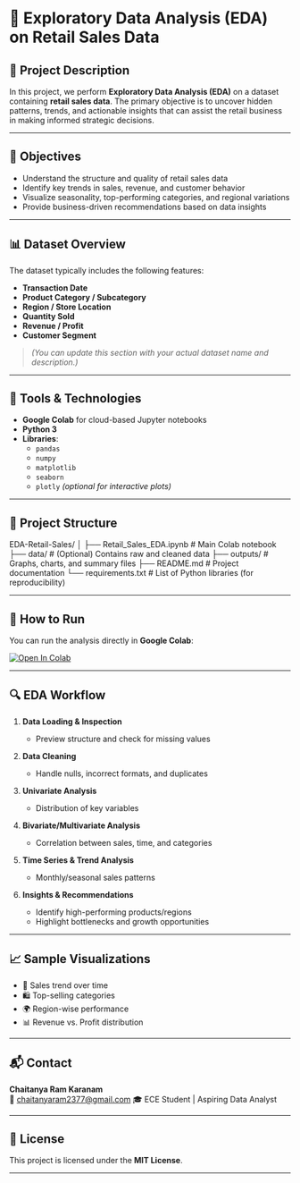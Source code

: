 # 🛒 Exploratory Data Analysis (EDA) on Retail Sales Data

## 📌 Project Description

In this project, we perform **Exploratory Data Analysis (EDA)** on a dataset containing **retail sales data**. The primary objective is to uncover hidden patterns, trends, and actionable insights that can assist the retail business in making informed strategic decisions.

---

## 🎯 Objectives

- Understand the structure and quality of retail sales data
- Identify key trends in sales, revenue, and customer behavior
- Visualize seasonality, top-performing categories, and regional variations
- Provide business-driven recommendations based on data insights

---

## 📊 Dataset Overview

The dataset typically includes the following features:

- **Transaction Date**
- **Product Category / Subcategory**
- **Region / Store Location**
- **Quantity Sold**
- **Revenue / Profit**
- **Customer Segment**

> *(You can update this section with your actual dataset name and description.)*

---

## 🧰 Tools & Technologies

- **Google Colab** for cloud-based Jupyter notebooks  
- **Python 3**
- **Libraries**:
  - `pandas`
  - `numpy`
  - `matplotlib`
  - `seaborn`
  - `plotly` *(optional for interactive plots)*

---

## 📁 Project Structure

EDA-Retail-Sales/
│
├── Retail_Sales_EDA.ipynb # Main Colab notebook
├── data/ # (Optional) Contains raw and cleaned data
├── outputs/ # Graphs, charts, and summary files
├── README.md # Project documentation
└── requirements.txt # List of Python libraries (for reproducibility)

---

## 🚀 How to Run

You can run the analysis directly in **Google Colab**:

[![Open In Colab](https://colab.research.google.com/assets/colab-badge.svg)](https://colab.research.google.com/github/your-username/EDA-Retail-Sales/blob/main/Retail_Sales_EDA.ipynb)

---

## 🔍 EDA Workflow

1. **Data Loading & Inspection**
   - Preview structure and check for missing values

2. **Data Cleaning**
   - Handle nulls, incorrect formats, and duplicates

3. **Univariate Analysis**
   - Distribution of key variables

4. **Bivariate/Multivariate Analysis**
   - Correlation between sales, time, and categories

5. **Time Series & Trend Analysis**
   - Monthly/seasonal sales patterns

6. **Insights & Recommendations**
   - Identify high-performing products/regions
   - Highlight bottlenecks and growth opportunities

---

## 📈 Sample Visualizations

- 📅 Sales trend over time  
- 🛍️ Top-selling categories  
- 🌍 Region-wise performance  
- 📊 Revenue vs. Profit distribution  

---

## 📬 Contact

**Chaitanya Ram Karanam**  
📧 chaitanyaram2377@gmail.com 
🎓 ECE Student | Aspiring Data Analyst

---

## 📜 License

This project is licensed under the **MIT License**.

---



